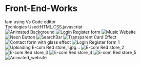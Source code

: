 # Front-End-Works
Iam using Vs Code editor<br>
Techlogies Used:HTML,CSS,javascript<br>
![Animated Background](https://user-images.githubusercontent.com/75440215/146263766-da2f4e5c-92b6-4595-9a39-49bd871dbe43.jpg)
![Login Register form](https://user-images.githubusercontent.com/75440215/146263978-8b94020d-1487-4b8e-858f-b0f7ba86f132.jpg)
![Music Website](https://user-images.githubusercontent.com/75440215/146264008-19bb87f2-df62-4824-ac04-6d9548689ef9.jpg)
![Neon Button](https://user-images.githubusercontent.com/75440215/146264032-922f309f-ba59-47c2-92c0-4b8e89b910de.jpg)
![SearchBar](https://user-images.githubusercontent.com/75440215/146264054-9f73fc81-6d6f-4e9b-be30-bfe64f8751bd.jpg)
![Transparent Card Effect](https://user-images.githubusercontent.com/75440215/146264097-fbd17ee6-7bdc-4f58-aa01-29a2b4f9d37d.jpg)
![Contact form with glass effect](https://user-images.githubusercontent.com/75440215/146264133-2b23281e-20d0-4dd1-bd6e-0eb1738422e6.jpg)
![Login Register form_1](https://user-images.githubusercontent.com/75440215/146264314-c6a7fe71-aa58-46b0-bf58-f6b5dd3a5209.jpg)
![Uploading E-com Red store_1.jpg…]()
![E-com Red store_2](https://user-images.githubusercontent.com/75440215/146264436-c960d284-bbfd-4b48-aa0b-50ec2ac4d1f2.jpg)
![E-com Red store_3](https://user-images.githubusercontent.com/75440215/146264449-b6338167-4ff0-47d9-8c94-0d502fa4a0cd.jpg)
![E-com Red store_4](https://user-images.githubusercontent.com/75440215/146264462-f08063bb-8668-4550-8897-305349d53fd8.jpg)
![E-com Red store_5](https://user-images.githubusercontent.com/75440215/146264480-0dbb5356-c6ab-49f5-a7c6-0a1be54cf760.jpg)
![Animated_website](https://user-images.githubusercontent.com/75440215/146264513-9e4d47ab-b854-4124-a1f6-161616a615da.jpg)
